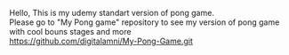 Hello,
This is my udemy standart version of pong game. <br>
Please go to "My Pong game" repository to see my version of pong game with cool bouns stages and more <br>
https://github.com/digitalamni/My-Pong-Game.git

